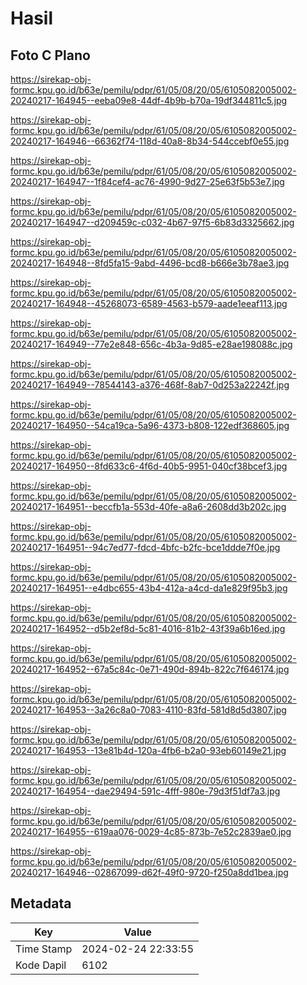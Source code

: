 # Hasil

## Foto C Plano

https://sirekap-obj-formc.kpu.go.id/b63e/pemilu/pdpr/61/05/08/20/05/6105082005002-20240217-164945--eeba09e8-44df-4b9b-b70a-19df344811c5.jpg

https://sirekap-obj-formc.kpu.go.id/b63e/pemilu/pdpr/61/05/08/20/05/6105082005002-20240217-164946--66362f74-118d-40a8-8b34-544ccebf0e55.jpg

https://sirekap-obj-formc.kpu.go.id/b63e/pemilu/pdpr/61/05/08/20/05/6105082005002-20240217-164947--1f84cef4-ac76-4990-9d27-25e63f5b53e7.jpg

https://sirekap-obj-formc.kpu.go.id/b63e/pemilu/pdpr/61/05/08/20/05/6105082005002-20240217-164947--d209459c-c032-4b67-97f5-6b83d3325662.jpg

https://sirekap-obj-formc.kpu.go.id/b63e/pemilu/pdpr/61/05/08/20/05/6105082005002-20240217-164948--8fd5fa15-9abd-4496-bcd8-b666e3b78ae3.jpg

https://sirekap-obj-formc.kpu.go.id/b63e/pemilu/pdpr/61/05/08/20/05/6105082005002-20240217-164948--45268073-6589-4563-b579-aade1eeaf113.jpg

https://sirekap-obj-formc.kpu.go.id/b63e/pemilu/pdpr/61/05/08/20/05/6105082005002-20240217-164949--77e2e848-656c-4b3a-9d85-e28ae198088c.jpg

https://sirekap-obj-formc.kpu.go.id/b63e/pemilu/pdpr/61/05/08/20/05/6105082005002-20240217-164949--78544143-a376-468f-8ab7-0d253a22242f.jpg

https://sirekap-obj-formc.kpu.go.id/b63e/pemilu/pdpr/61/05/08/20/05/6105082005002-20240217-164950--54ca19ca-5a96-4373-b808-122edf368605.jpg

https://sirekap-obj-formc.kpu.go.id/b63e/pemilu/pdpr/61/05/08/20/05/6105082005002-20240217-164950--8fd633c6-4f6d-40b5-9951-040cf38bcef3.jpg

https://sirekap-obj-formc.kpu.go.id/b63e/pemilu/pdpr/61/05/08/20/05/6105082005002-20240217-164951--beccfb1a-553d-40fe-a8a6-2608dd3b202c.jpg

https://sirekap-obj-formc.kpu.go.id/b63e/pemilu/pdpr/61/05/08/20/05/6105082005002-20240217-164951--94c7ed77-fdcd-4bfc-b2fc-bce1ddde7f0e.jpg

https://sirekap-obj-formc.kpu.go.id/b63e/pemilu/pdpr/61/05/08/20/05/6105082005002-20240217-164951--e4dbc655-43b4-412a-a4cd-da1e829f95b3.jpg

https://sirekap-obj-formc.kpu.go.id/b63e/pemilu/pdpr/61/05/08/20/05/6105082005002-20240217-164952--d5b2ef8d-5c81-4016-81b2-43f39a6b16ed.jpg

https://sirekap-obj-formc.kpu.go.id/b63e/pemilu/pdpr/61/05/08/20/05/6105082005002-20240217-164952--67a5c84c-0e71-490d-894b-822c7f646174.jpg

https://sirekap-obj-formc.kpu.go.id/b63e/pemilu/pdpr/61/05/08/20/05/6105082005002-20240217-164953--3a26c8a0-7083-4110-83fd-581d8d5d3807.jpg

https://sirekap-obj-formc.kpu.go.id/b63e/pemilu/pdpr/61/05/08/20/05/6105082005002-20240217-164953--13e81b4d-120a-4fb6-b2a0-93eb60149e21.jpg

https://sirekap-obj-formc.kpu.go.id/b63e/pemilu/pdpr/61/05/08/20/05/6105082005002-20240217-164954--dae29494-591c-4fff-980e-79d3f51df7a3.jpg

https://sirekap-obj-formc.kpu.go.id/b63e/pemilu/pdpr/61/05/08/20/05/6105082005002-20240217-164955--619aa076-0029-4c85-873b-7e52c2839ae0.jpg

https://sirekap-obj-formc.kpu.go.id/b63e/pemilu/pdpr/61/05/08/20/05/6105082005002-20240217-164946--02867099-d62f-49f0-9720-f250a8dd1bea.jpg


## Metadata

| Key        | Value               |
| ---------- | ------------------- |
| Time Stamp | 2024-02-24 22:33:55 |
| Kode Dapil | 6102                |



